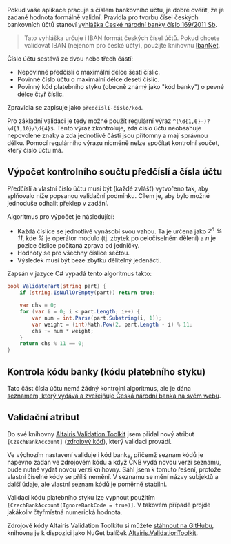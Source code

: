 <!-- dcterms:title = Novinka v knihovně Altairis Validation Toolkit: Validace čísla bankovního účtu -->
<!-- dcterms:abstract = Popis algoritmu pro validaci správnosti čísla českého bankovního účtu. Je také k dispozici jako validační atribut v knihovně Altairis Validation Toolkit -->
<!-- dcterms:creator = Michal Altair Valášek -->
<!-- x4w:coverUrl = /cover-pictures/20200703-validace-cisla-uctu.jpg -->
<!-- x4w:coverCredits = Česká národní banka -->
<!-- x4w:pictureUrl = /perex-pictures/20200703-validace-cisla-uctu.jpg -->
<!-- x4w:pictureWidth = 150 -->
<!-- x4w:pictureHeight = 150 -->
<!-- x4w:category = IT -->
<!-- dcterms:dateAccepted = 2020-07-03 -->

Pokud vaše aplikace pracuje s číslem bankovního účtu, je dobré ověřit, že je zadané hodnota formálně validní. Pravidla pro tvorbu čísel českých bankovních účtů stanoví [vyhláška České národní banky číslo 169/2011 Sb](https://www.zakonyprolidi.cz/cs/2011-169).

> Tato vyhláška určuje i IBAN formát českých čísel účtů. Pokud chcete validovat IBAN (nejenom pro české účty), použijte knihovnu [IbanNet](https://github.com/skwasjer/IbanNet).

Číslo účtu sestává ze dvou nebo třech částí:

* Nepovinné předčíslí o maximální délce šesti číslic.
* Povinné číslo účtu o maximální délce deseti číslic.
* Povinný kód platebního styku (obecně známý jako "kód banky") o pevné délce čtyř číslic.

Zpravidla se zapisuje jako `předčíslí-číslo/kód`. 

Pro základní validaci je tedy možné použít regulární výraz `^(\d{1,6}-)?\d{1,10}/\d{4}$`. Tento výraz zkontroluje, zda číslo účtu neobsahuje nepovolené znaky a zda jednotlivé části jsou přítomny a mají správnou délku. Pomocí regulárního výrazu nicméně nelze spočítat kontrolní součet, který číslo účtu má.

## Výpočet kontrolního součtu předčíslí a čísla účtu

Předčíslí a vlastní číslo účtu musí být (každé zvlášť) vytvořeno tak, aby splňovalo níže popsanou validační podmínku. Cílem je, aby bylo možné jednoduše odhalit překlep v zadání.

Algoritmus pro výpočet je následující:

* Každá číslice se jednotlivě vynásobí svou vahou. Ta je určena jako _2<sup>n</sup> % 11_, kde _%_ je operátor modulo (tj. zbytek po celočíselném dělení) a _n_ je pozice číslice počítaná zprava od jedničky.
* Hodnoty se pro všechny číslice sečtou.
* Výsledek musí být beze zbytku dělitelný jedenácti.

Zapsán v jazyce C# vypadá tento algoritmus takto:

```c#
bool ValidatePart(string part) {
    if (string.IsNullOrEmpty(part)) return true;

    var chs = 0;
    for (var i = 0; i < part.Length; i++) {
        var num = int.Parse(part.Substring(i, 1));
        var weight = (int)Math.Pow(2, part.Length - i) % 11;
        chs += num * weight;
    }
    return chs % 11 == 0;
}
```

## Kontrola kódu banky (kódu platebního styku)

Tato část čísla účtu nemá žádný kontrolní algoritmus, ale je dána [seznamem, který vydává a zveřejňuje Česká národní banka na svém webu](https://www.cnb.cz/cs/platebni-styk/ucty-kody-bank/).

## Validační atribut

Do své knihovny [Altairis Validation Toolkit](https://github.com/ridercz/Altairis.ValidationToolkit) jsem přidal nový atribut `[CzechBankAccount]` ([zdrojový kód](https://github.com/ridercz/Altairis.ValidationToolkit/blob/master/Altairis.ValidationToolkit/CzechBankAccountAttribute.cs)), který validaci provádí. 

Ve výchozím nastavení validuje i kód banky, přičemž seznam kódů je napevno zadán ve zdrojovém kódu a když ČNB vydá novou verzi seznamu, bude nutné vydat novou verzi knihovny. Sáhl jsem k tomuto řešení, protože vlastní číselné kódy se příliš nemění. V seznamu se mění názvy subjektů a další údaje, ale vlastní seznam kódů je poměrně stabilní.

Validaci kódu platebního styku lze vypnout použitím `[CzechBankAccount(IgnoreBankCode = true)]`. V takovém případě projde jakákoliv čtyřmístná numerická hodnota.

Zdrojové kódy Altairis Validation Toolkitu si můžete [stáhnout na GitHubu](https://github.com/ridercz/Altairis.ValidationToolkit), knihovna je k dispozici jako NuGet balíček [Altairis.ValidationToolkit](https://www.nuget.org/packages/Altairis.ValidationToolkit/).